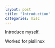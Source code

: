 ```yaml
---
layout: post
title: "Introduction"
categories: misc
---
```


Introduce myself.

Worked for pisilinux